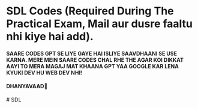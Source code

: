 # SDL Codes (Required During The Practical Exam, Mail aur dusre faaltu nhi kiye hai add).
#### SAARE CODES GPT SE LIYE GAYE HAI ISLIYE SAAVDHAANI SE USE KARNA. MERE MEIN SAARE CODES CHAL RHE THE AGAR KOI DIKKAT AAYI TO MERA MAGAJ MAT KHAANA GPT YAA GOOGLE KAR LENA KYUKI DEV HU WEB DEV NHI!
#### DHANYAVAAD🙏
#   S D L  
 